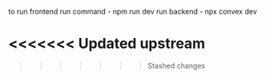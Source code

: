 to run frontend 
run command - npm run dev
run backend - npx convex dev 


<<<<<<< Updated upstream
=======

>>>>>>> Stashed changes
